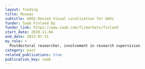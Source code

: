 ```yaml
---
layout: funding
title: Muswas
subtitle: GNSS-Denied Visual Localization for UAVs
funder: Saab Finland Oy
funder_link: https://www.saab.com/fi/markets/finland
start_date: 2020-11-04
end_date: 2023-07-31
my_role: >
  Postdoctoral researcher, involvement in research supervision
category: past
related_publications: true
publication_key: saab
---
```

